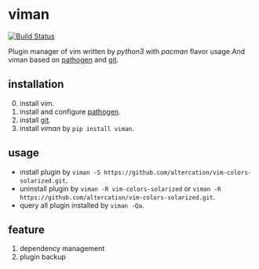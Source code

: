# viman

[![Build Status](https://travis-ci.org/Shylock-Hg/viman.svg?branch=master)](https://travis-ci.org/Shylock-Hg/viman)

Plugin manager of vim written by *python3* with *pacman* flavor usage.And viman based on [pathogen](https://github.com/tpope/vim-pathogen) and [git](https://github.com/git/git).

## installation

0. install vim.
1. install and configure [pathogen](https://github.com/tpope/vim-pathogen).
2. install [git](https://github.com/git/git).
3. install *viman* by `pip install viman`.

## usage

- install plugin by `viman -S https://github.com/altercation/vim-colors-solarized.git`.
- uninstall plugin by `viman -R vim-colors-solarized` or `viman -R https://github.com/altercation/vim-colors-solarized.git`.
- query all plugin installed by `viman -Qa`.

## feature

1. dependency management
2. plugin backup

